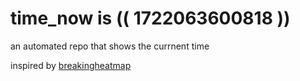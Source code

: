 # time_now is (( 1722063600818 ))

an automated repo that shows the currnent time

inspired by [breakingheatmap](https://github.com/breakingheatmap/breakingheatmap)